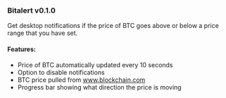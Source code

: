 ### Bitalert v0.1.0
 Get desktop notifications if the price of BTC goes above or below a price range that you have set.
 
#### Features:
- Price of BTC automatically updated every 10 seconds
- Option to disable notifications
- BTC price pulled from www.blockchain.com
- Progress bar showing what direction the price is moving


